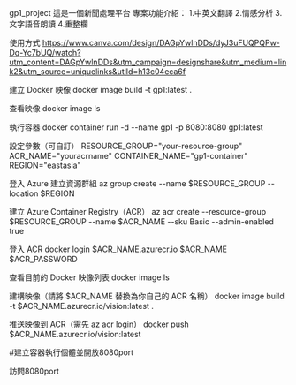 gp1_project
這是一個新聞處理平台
專案功能介紹：
1.中英文翻譯 2.情感分析 3.文字語音朗讀 4.重整欄

使用方式
https://www.canva.com/design/DAGpYwlnDDs/dyJ3uFUQPQPw-Dq-Yc7bUQ/watch?utm_content=DAGpYwlnDDs&utm_campaign=designshare&utm_medium=link2&utm_source=uniquelinks&utlId=h13c04eca6f

建立 Docker 映像
docker image build -t gp1:latest .

查看映像
docker image ls

執行容器
docker container run -d --name gp1 -p 8080:8080 gp1:latest

設定參數（可自訂）
RESOURCE_GROUP="your-resource-group" ACR_NAME="youracrname" CONTAINER_NAME="gp1-container" REGION="eastasia"

登入 Azure
建立資源群組
az group create --name $RESOURCE_GROUP --location $REGION

建立 Azure Container Registry（ACR）
az acr create --resource-group $RESOURCE_GROUP
--name $ACR_NAME
--sku Basic
--admin-enabled true

登入 ACR
docker login $ACR_NAME.azurecr.io $ACR_NAME $ACR_PASSWORD

查看目前的 Docker 映像列表
docker image ls

建構映像（請將 $ACR_NAME 替換為你自己的 ACR 名稱）
docker image build -t $ACR_NAME.azurecr.io/vision:latest .

推送映像到 ACR（需先 az acr login）
docker push $ACR_NAME.azurecr.io/vision:latest

#建立容器執行個體並開放8080port

訪問8080port
